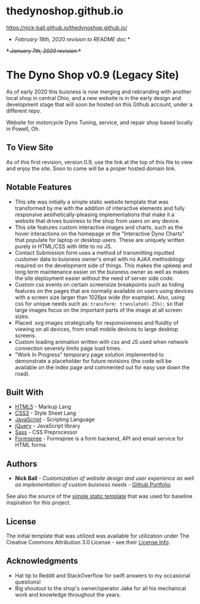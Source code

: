 # thedynoshop.github.io
https://nick-ball.github.io/thedynoshop.github.io/

* *February 18th, 2020 revision to README doc* *

~~* *January 7th, 2020 revision* *~~

# The Dyno Shop v0.9 (Legacy Site)
As of early 2020 this buisness is now merging and rebranding with another local shop in central Ohio, and a new website is in the early design and development stage that will soon be hosted on this Github account, under a different repo.

Website for motorcycle Dyno Tuning, service, and repair shop based locally in Powell, Oh.

## To View Site

As of this first revision, version 0.9, use the link at the top of this file to view and enjoy the site. Soon to come will be a proper hosted domain link.

## Notable Features

* This site was initially a simple static website template that was transformed by me with the addition of interactive elements and fully responsive aesthetically-pleasing implementations that make it a website that drives business to the shop from users on any device.
* This site features custom interactive images and charts, such as the hover interactions on the homepage or the "Interactive Dyno Charts" that populate for laptop or desktop users. These are uniquely written purely in HTML/CSS with little to no JS.
* Contact Submission form uses a method of transmitting inputted customer data to buisness owner's email with no AJAX methodology required on the development side of things. This makes the upkeep and long term maintenance easier on the buisness owner as well as makes the site deployment easier without the need of server side code.
* Custom css events on certain screensize breakpoints such as hiding features on the pages that are normally available on users using devices with a screen size larger than 1026px wide (for example). Also, using css for unique needs such as: ``transform: translateX(-25%);`` so that large images focus on the important parts of the image at all screen sizes.
* Placed .svg images strategically for responsiveness and fluidity of viewing on all devices, from small mobile devices to large desktop screens.
* Custom loading animation written with css and JS used when network connection severely limits page load times.
* "Work In Progress" temporary page solution implemented to demonstrate a placeholder for future revisions (the code will be available on the index page and commented out for easy use down the road).

## Built With

* [HTML5](https://en.wikipedia.org/wiki/HTML5) - Markup Lang
* [CSS3](https://en.wikipedia.org/wiki/Cascading_Style_Sheets) - Style Sheet Lang
* [JavaScript](https://www.javascript.com/) - Scripting Language
* [jQuery](https://jquery.com/) - JavaScript library
* [Sass](https://sass-lang.com/guide) - CSS Preprocessor 
* [Formspree](https://formspree.io/) - Formspree is a form backend, API and email service for HTML forms

## Authors

* **Nick Ball** - *Customization of website design and user experience as well as implementation of custom buisness needs* - [Github Portfolio](https://github.com/nick-ball)

See also the source of the [simple static template](https://html5up.net/) that was used for baseline inspiration for this project.

## License

The initial template that was utilized was available for utilization under The Creative Commons Attribution 3.0 License - see their [License Info](https://html5up.net/license).

## Acknowledgments

* Hat tip to Reddit and StackOverflow for swift answers to my occasional questions!
* Big shoutout to the shop's owner/operator Jake for all his mechanical work and knowledge throughout the years.
